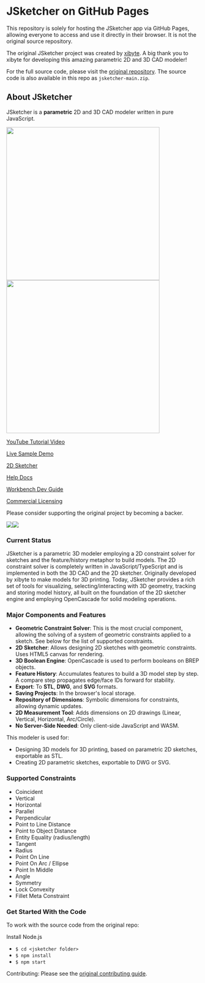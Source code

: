 # JSketcher on GitHub Pages

This repository is solely for hosting the JSketcher app via GitHub Pages, allowing everyone to access and use it directly in their browser. It is not the original source repository.

The original JSketcher project was created by [xibyte](https://github.com/xibyte/jsketcher). A big thank you to xibyte for developing this amazing parametric 2D and 3D CAD modeler!

For the full source code, please visit the [original repository](https://github.com/xibyte/jsketcher). The source code is also available in this repo as `jsketcher-main.zip`.

## About JSketcher

JSketcher is a **parametric** 2D and 3D CAD modeler written in pure JavaScript.

<a href='https://www.youtube.com/watch?v=Vk3TTp8hNxQ&list=PLeoCiKHizvH8PZEyFvThHzVlnTF5XaL-R'> 
    <img src='https://raw.githubusercontent.com/xibyte/jsketcher/main/web/img/sample2d.png' width='400px'>
    <img src='https://raw.githubusercontent.com/xibyte/jsketcher/main/web/img/sample3d.png' width='400px'> 
</a>

[YouTube Tutorial Video](https://www.youtube.com/watch?v=Vk3TTp8hNxQ&list=PLeoCiKHizvH8PZEyFvThHzVlnTF5XaL-R)

[Live Sample Demo](http://web-cad.org/?com.github.jsketcher-sample-models.MODELS.Flag-Holder)

[2D Sketcher](http://web-cad.org/sketcher.html#__sample2D__)

[Help Docs](https://github.com/xibyte/jsketcher/blob/main/web/docs/index.md)

[Workbench Dev Guide](https://github.com/xibyte/jsketcher/blob/main/dev-guide/index.md)

[Commercial Licensing](https://www.autodrop3d.com/parametric-cad-beta.html) 

Please consider supporting the original project by becoming a backer.

<a href="https://opencollective.com/jsketcher-ad3d/"><img src="https://opencollective.com/jsketcher-ad3d/tiers/backer.svg?avatarHeight=300&width=3000"><img src="https://opencollective.com/jsketcher-ad3d/tiers/badge.svg"></a>

### Current Status

JSketcher is a parametric 3D modeler employing a 2D constraint solver for sketches and the feature/history metaphor to build models. The 2D constraint solver is completely written in JavaScript/TypeScript and is implemented in both the 3D CAD and the 2D sketcher. Originally developed by xibyte to make models for 3D printing. Today, JSketcher provides a rich set of tools for visualizing, selecting/interacting with 3D geometry, tracking and storing model history, all built on the foundation of the 2D sketcher engine and employing OpenCascade for solid modeling operations.

### Major Components and Features

* **Geometric Constraint Solver**: This is the most crucial component, allowing the solving of a system of geometric constraints applied to a sketch. See below for the list of supported constraints.
* **2D Sketcher**: Allows designing 2D sketches with geometric constraints. Uses HTML5 canvas for rendering.
* **3D Boolean Engine**: OpenCascade is used to perform booleans on BREP objects.
* **Feature History**: Accumulates features to build a 3D model step by step. A compare step propagates edge/face IDs forward for stability.
* **Export**: To **STL**, **DWG**, and **SVG** formats.
* **Saving Projects**: In the browser's local storage.
* **Repository of Dimensions**: Symbolic dimensions for constraints, allowing dynamic updates.
* **2D Measurement Tool**: Adds dimensions on 2D drawings (Linear, Vertical, Horizontal, Arc/Circle).
* **No Server-Side Needed**: Only client-side JavaScript and WASM.

This modeler is used for:
* Designing 3D models for 3D printing, based on parametric 2D sketches, exportable as STL.
* Creating 2D parametric sketches, exportable to DWG or SVG.

### Supported Constraints

* Coincident
* Vertical
* Horizontal
* Parallel
* Perpendicular
* Point to Line Distance
* Point to Object Distance
* Entity Equality (radius/length)
* Tangent
* Radius
* Point On Line
* Point On Arc / Ellipse
* Point In Middle
* Angle
* Symmetry
* Lock Convexity
* Fillet Meta Constraint

### Get Started With the Code

To work with the source code from the original repo:

Install Node.js

* `$ cd <jsketcher folder>`
* `$ npm install`
* `$ npm start`

Contributing: Please see the [original contributing guide](https://github.com/xibyte/jsketcher/blob/main/.github/CONTRIBUTING.md).